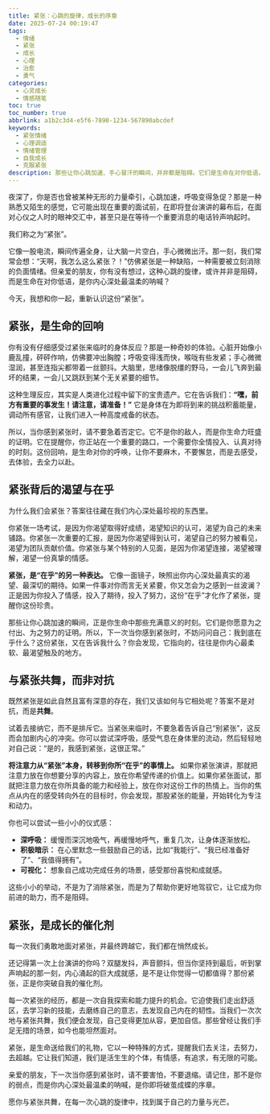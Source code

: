 ```yaml
---
title: 紧张：心跳的旋律，成长的序章
date: 2025-07-24 00:19:47
tags:
  - 情绪
  - 紧张
  - 成长
  - 心理
  - 治愈
  - 勇气
categories:
  - 心灵成长
  - 情感随笔
toc: true
toc_number: true
abbrlink: a1b2c3d4-e5f6-7890-1234-567890abcdef
keywords:
  - 紧张情绪
  - 心理调适
  - 情绪管理
  - 自我成长
  - 克服紧张
description: 那些让你心跳加速、手心冒汗的瞬间，并非都是阻碍。它们是生命在对你低语，是你内心深处对在乎之事的温柔呐喊。这篇文章将带你重新认识紧张，理解它背后的深意，并学会与它共舞，让每一次心跳都成为你成长的序章。
---
```


夜深了，你是否也曾被某种无形的力量牵引，心跳加速，呼吸变得急促？那是一种熟悉又陌生的感觉，它可能出现在重要的面试前，在即将登台演讲的幕布后，在面对心仪之人时的眼神交汇中，甚至只是在等待一个重要消息的电话铃声响起时。

我们称之为“紧张”。

它像一股电流，瞬间传遍全身，让大脑一片空白，手心微微出汗。那一刻，我们常常会想：“天啊，我怎么这么紧张？！”仿佛紧张是一种缺陷，一种需要被立刻消除的负面情绪。但亲爱的朋友，你有没有想过，这种心跳的旋律，或许并非是阻碍，而是生命在对你低语，是你内心深处最温柔的呐喊？

今天，我想和你一起，重新认识这份“紧张”。

## 紧张，是生命的回响

你有没有仔细感受过紧张来临时的身体反应？那是一种奇妙的体验。心脏开始像小鹿乱撞，砰砰作响，仿佛要冲出胸膛；呼吸变得浅而快，喉咙有些发紧；手心微微湿润，甚至连指尖都带着一丝颤抖。大脑里，思绪像脱缰的野马，一会儿飞奔到最坏的结果，一会儿又跳跃到某个无关紧要的细节。

这种生理反应，其实是人类进化过程中留下的宝贵遗产。它在告诉我们：**“嘿，前方有重要的事发生！请注意，请准备！”** 它是身体在为即将到来的挑战积蓄能量，调动所有感官，让我们进入一种高度戒备的状态。

所以，当你感到紧张时，请不要急着否定它。它不是你的敌人，而是你生命力旺盛的证明。它在提醒你，你正站在一个重要的路口，一个需要你全情投入、认真对待的时刻。这份回响，是生命对你的呼唤，让你不要麻木，不要懈怠，而是去感受，去体验，去全力以赴。

## 紧张背后的渴望与在乎

为什么我们会紧张？答案往往藏在我们内心深处最珍视的东西里。

你紧张一场考试，是因为你渴望取得好成绩，渴望知识的认可，渴望为自己的未来铺路。你紧张一次重要的汇报，是因为你渴望得到认可，渴望自己的努力被看见，渴望为团队贡献价值。你紧张与某个特别的人见面，是因为你渴望连接，渴望被理解，渴望一份真挚的情感。

**紧张，是“在乎”的另一种表达。** 它像一面镜子，映照出你内心深处最真实的渴望、最深切的期待。如果一件事对你而言无关紧要，你又怎会为之感到一丝波澜？正是因为你投入了情感，投入了期待，投入了努力，这份“在乎”才化作了紧张，提醒你这份珍贵。

那些让你心跳加速的瞬间，正是你生命中那些充满意义的时刻。它们是你愿意为之付出、为之努力的证明。所以，下一次当你感到紧张时，不妨问问自己：我到底在乎什么？这份紧张，又在告诉我什么？你会发现，它指向的，往往是你内心最柔软、最渴望触及的地方。

## 与紧张共舞，而非对抗

既然紧张是如此自然且富有深意的存在，我们又该如何与它相处呢？答案不是对抗，而是**共舞**。

试着去接纳它，而不是排斥它。当紧张来临时，不要急着告诉自己“别紧张”，这反而会加剧内心的冲突。你可以尝试深呼吸，感受气息在身体里的流动，然后轻轻地对自己说：“是的，我感到紧张，这很正常。”

**将注意力从“紧张”本身，转移到你所“在乎”的事情上。** 如果你紧张演讲，那就把注意力放在你想要分享的内容上，放在你希望传递的价值上。如果你紧张面试，那就把注意力放在你所具备的能力和经验上，放在你对这份工作的热情上。当你的焦点从内在的感受转向外在的目标时，你会发现，那股紧张的能量，开始转化为专注和动力。

你也可以尝试一些小小的仪式感：
- **深呼吸：** 缓慢而深沉地吸气，再缓慢地呼气，重复几次，让身体逐渐放松。
- **积极暗示：** 在心里默念一些鼓励自己的话，比如“我能行”、“我已经准备好了”、“我值得拥有”。
- **可视化：** 想象自己成功完成任务的场景，感受那份喜悦和成就感。

这些小小的举动，不是为了消除紧张，而是为了帮助你更好地驾驭它，让它成为你前进的助力，而不是阻碍。

## 紧张，是成长的催化剂

每一次我们勇敢地面对紧张，并最终跨越它，我们都在悄然成长。

还记得第一次上台演讲的你吗？双腿发抖，声音颤抖，但当你坚持到最后，听到掌声响起的那一刻，内心涌起的巨大成就感，是不是让你觉得一切都值得？那份紧张，正是你突破自我的催化剂。

每一次紧张的经历，都是一次自我探索和能力提升的机会。它迫使我们走出舒适区，去学习新的技能，去磨练自己的意志，去发现自己内在的韧性。当我们一次次地与紧张共舞，我们便会发现，自己变得更加从容，更加自信。那些曾经让我们手足无措的场景，如今也能坦然面对。

紧张，是生命送给我们的礼物，它以一种特殊的方式，提醒我们去关注，去努力，去超越。它让我们知道，我们是活生生的个体，有情感，有追求，有无限的可能。

亲爱的朋友，下一次当你感到紧张时，请不要害怕，不要退缩。请记住，那不是你的弱点，而是你内心深处最温柔的呐喊，是你即将破茧成蝶的序章。

愿你与紧张共舞，在每一次心跳的旋律中，找到属于自己的力量与光芒。